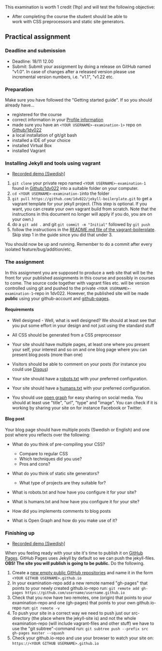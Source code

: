 This examination is worth 1 credit (1hp) and will test the following objective:
* After completing the course the student should be able to work with CSS preprocessors and static site generators.

## Practical assignment

### Deadline and submission
* Deadline: 18/11 12.00
* Submit: Submit your assignment by doing a release on GitHub named "v1.0". In case of changes after a released version please use incremental version numbers, i.e. "v1.1", "v1.22 etc.

### Preparation

Make sure you have followed the "Getting started guide". If so you should already have...
* registered for the course
* correct information in your [Profile information](https://coursepress.lnu.se/kurs/klientbaserad-webbprogrammering/profile-information/)
* made sure you have an `<YOUR USERNAME>-examination-1>` repo on [Github/1dv022](http://github.com/1dv022)
* a local installation of git/git bash
* installed a IDE of your choice
* installed Virtual Box
* installed Vagrant

### Installing Jekyll and tools using vagrant

* [Recorded demo [Swedish]](https://youtu.be/KT8y18TMmFE)

1. `git clone` your private repo named `<YOUR USERNAME>-examination-1` found in [Github/1dv022](http://github.com/1dv022) into a suitable folder on your computer.
2. `cd <YOUR USERNAME>-examination-1`into the folder
3. `git pull https://github.com/1dv022/jekyll-boilerplate.git` to get a vagrant template for your jekyll project. (This step is optional. If you want, you can create your own vagrant build from scratch. Note that the instructions in this document no longer will apply if you do, you are on your own.)
4. do a `git add .` and git `git commit -m "Initial"` followed by `git push`
5. follow the instructions in the [README.md file of the vagrant-boilerplate](https://github.com/1dv022/jekyll-boilerplate/blob/master/README.md). Skip step 1 in the guide since you did that under 3.

You should now be up and running. Remember to do a commit after every isolated feature/bug/addition/etc.

### The assignment
In this assignment you are supposed to produce a web site that will be the front for your published assignments in this course and possibly in courses to come. The source code together with vagrant files etc. will be version controlled using git and pushed to the private `<YOUR USERNAME>-examination-1`-repo in 1dv022. However, the published site will be made **public** using your github-account and [github-pages](https://pages.github.com/).

#### Requirements

* Well designed - Well, what is well designed? We should at least see that you
put some effort in your design and not just using the standard stuff

* All CSS should be generated from a CSS preprocessor

* Your site should have multiple pages, at least one where you present
your self, your interest and so on and one blog page where you can present
blog posts (more than one)

* Visitors should be able to comment on your posts (for instance you could use
[Disqus](https://help.disqus.com/customer/portal/articles/472138-jekyll-installation-instructions))

* Your site should have a [robots.txt](http://www.robotstxt.org/) with your preferred configuration.

* Your site should have a [humans.txt](http://humanstxt.org/) with your preferred configuration.

* You should use [open graph](http://ogp.me/) for easy sharing on social media.
You should at least use "title", "url", "type" and "image". You can check if it is
working by sharing your site on for instance Facebook or Twitter.

#### Blog post

Your blog page should have multiple posts (Swedish or English) and one post where you reflects over
the following:

* What do you think of pre-compiling your CSS?
  * Compare to regular CSS
  * Which techniques did you use?
  * Pros and cons?

* What do you think of static site generators?
  * What type of projects are they suitable for?

* What is robots.txt and how have you configure it for your site?

* What is humans.txt and how have you configure it for your site?

* How did you implements comments to blog posts

* What is Open Graph and how do you make use of it?

### Finishing up

* [Recorded demo [Swedish]](https://youtu.be/rV9VrCMOzzI)

When you feeling ready with your site it's time to publish it on [GitHub Pages](https://pages.github.com/). GitHub Pages uses Jekyll by default so we can push the jekyll-files. **OBS! The site you will publish is going to be public.** Do the following.

1. Create a [new empty public GitHub repositories](https://github.com/new) and name it in the form `<YOUR GITHUB USERNAME>.github.io`
2. In your examination-repo add a new remote named "gh-pages" that points to your newly created github.io-repo run:
```git remote add gh-pages https://github.com/username/username.github.io```
3. Check that you now have two remotes, one (origin) that points to your examination-repo and one (gh-pages) that points to your own github.io-repo run:
```git remote -v```
4. To push your site in a correct way we need to push just our src-directory (the place where the jekyll-site is) and not the whole examination-repo (will include vagrant-files and other stuff) we have to use the "git subtree"-command run:
```git subtree push --prefix src  gh-pages master --squash```
5. Check your github.io-repo and use your browser to watch your site on: `https://<YOUR GITHUB USERNAME>.github.io`

